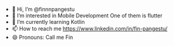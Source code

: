 - 👋 Hi, I’m @finnnpangestu
- 👀 I’m interested in Mobile Development One of them is flutter
- 🌱 I’m currently learning Kotlin
- 📫 How to reach me https://www.linkedin.com/in/fin-pangestu/
- 😄 Pronouns: Call me Fin

<!---
finnnpangestu/finnnpangestu is a ✨ special ✨ repository because its `README.md` (this file) appears on your GitHub profile.
You can click the Preview link to take a look at your changes.
--->
